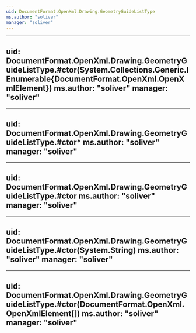 ```yaml
---
uid: DocumentFormat.OpenXml.Drawing.GeometryGuideListType
ms.author: "soliver"
manager: "soliver"
---
```


---
uid: DocumentFormat.OpenXml.Drawing.GeometryGuideListType.#ctor(System.Collections.Generic.IEnumerable{DocumentFormat.OpenXml.OpenXmlElement})
ms.author: "soliver"
manager: "soliver"
---

---
uid: DocumentFormat.OpenXml.Drawing.GeometryGuideListType.#ctor*
ms.author: "soliver"
manager: "soliver"
---

---
uid: DocumentFormat.OpenXml.Drawing.GeometryGuideListType.#ctor
ms.author: "soliver"
manager: "soliver"
---

---
uid: DocumentFormat.OpenXml.Drawing.GeometryGuideListType.#ctor(System.String)
ms.author: "soliver"
manager: "soliver"
---

---
uid: DocumentFormat.OpenXml.Drawing.GeometryGuideListType.#ctor(DocumentFormat.OpenXml.OpenXmlElement[])
ms.author: "soliver"
manager: "soliver"
---
